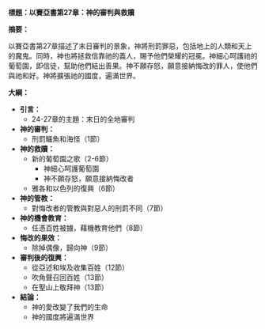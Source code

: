 **標題：以賽亞書第27章：神的審判與救贖**

**摘要：**

以賽亞書第27章描述了末日審判的景象，神將刑罰罪惡，包括地上的人類和天上的魔鬼。同時，神也將拯救信靠祂的義人，賜予他們榮耀的冠冕。神細心呵護祂的葡萄園，即信徒，幫助他們結出善果。神不願存怒，願意接納悔改的罪人，使他們與祂和好。神將擴張祂的國度，遍滿世界。

**大綱：**

* **引言：**
    * 24-27章的主題：末日的全地審判
* **神的審判：**
    * 刑罰鱷魚和海怪（1節）
* **神的救贖：**
    * 新的葡萄園之歌（2-6節）
        * 神細心呵護葡萄園
        * 神不願存怒，願意接納悔改者
    * 雅各和以色列的復興（6節）
* **神的管教：**
    * 對悔改者的管教與對惡人的刑罰不同（7節）
* **神的機會教育：**
    * 任憑百姓被擄，藉機教育他們（8節）
* **悔改的果效：**
    * 除掉偶像，歸向神（9節）
* **審判後的復興：**
    * 從亞述和埃及收集百姓（12節）
    * 吹角聲召回百姓（13節）
    * 在聖山上敬拜神（13節）
* **結論：**
    * 神的愛改變了我們的生命
    * 神的國度將遍滿世界
